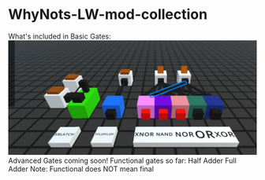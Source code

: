# WhyNots-LW-mod-collection
What's included in Basic Gates:
![Screenshot](BasicDetails.PNG)
Advanced Gates coming soon!
Functional gates so far:
    Half Adder
    Full Adder
Note: Functional does NOT mean final